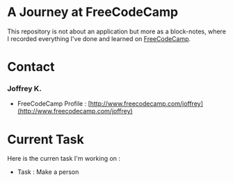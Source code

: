 # A Journey at FreeCodeCamp
This repository is not about an application but more as a block-notes, where I recorded everything I've done and learned on [FreeCodeCamp](http://www.freecodecamp.com/).


# Contact
### Joffrey K. 
  * FreeCodeCamp Profile : [http://www.freecodecamp.com/joffrey](http://www.freecodecamp.com/joffrey)


# Current Task
Here is the curren task I'm working on : 
  * Task : Make a person 
